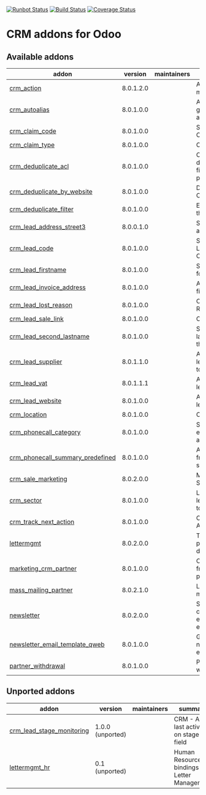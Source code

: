 [![Runbot Status](https://runbot.odoo-community.org/runbot/badge/flat/111/8.0.svg)](https://runbot.odoo-community.org/runbot/repo/github-com-oca-crm-111)
[![Build Status](https://travis-ci.org/OCA/crm.svg?branch=master)](https://travis-ci.org/OCA/crm)
[![Coverage Status](https://img.shields.io/coveralls/OCA/crm.svg)](https://coveralls.io/r/OCA/crm?branch=master)

CRM addons for Odoo
===================

[//]: # (addons)

Available addons
----------------
addon | version | maintainers | summary
--- | --- | --- | ---
[crm_action](crm_action/) | 8.0.1.2.0 |  | Adds action management in CRM
[crm_autoalias](crm_autoalias/) | 8.0.1.0.0 |  | Automatically generates an email alias related to lead
[crm_claim_code](crm_claim_code/) | 8.0.1.0.0 |  | Sequential Code for Claims
[crm_claim_type](crm_claim_type/) | 8.0.1.0.0 |  | Claim types for CRM
[crm_deduplicate_acl](crm_deduplicate_acl/) | 8.0.1.0.0 |  | Contact deduplication with fine-grained permission control
[crm_deduplicate_by_website](crm_deduplicate_by_website/) | 8.0.1.0.0 |  | Deduplicate Contacts by Website
[crm_deduplicate_filter](crm_deduplicate_filter/) | 8.0.1.0.0 |  | Exclude records from the deduplication
[crm_lead_address_street3](crm_lead_address_street3/) | 8.0.0.1.0 |  | Street3 in lead addresses
[crm_lead_code](crm_lead_code/) | 8.0.1.0.0 |  | Sequential Code for Leads / Opportunities
[crm_lead_firstname](crm_lead_firstname/) | 8.0.1.0.0 |  | Specify split names for contacts in leads
[crm_lead_invoice_address](crm_lead_invoice_address/) | 8.0.1.0.0 |  | Add Invoice address field to leads
[crm_lead_lost_reason](crm_lead_lost_reason/) | 8.0.1.0.0 |  | Opportunity Lost Reason
[crm_lead_sale_link](crm_lead_sale_link/) | 8.0.1.0.0 |  | CRM Lead Sale Link
[crm_lead_second_lastname](crm_lead_second_lastname/) | 8.0.1.0.0 |  | Specify second lastname directly in the lead/opportunity
[crm_lead_supplier](crm_lead_supplier/) | 8.0.1.1.0 |  | Add fields to know if leads are suppliers too
[crm_lead_vat](crm_lead_vat/) | 8.0.1.1.1 |  | Add VAT field to leads
[crm_lead_website](crm_lead_website/) | 8.0.1.0.0 |  | Add Website field to leads
[crm_location](crm_location/) | 8.0.1.0.0 |  | CRM location
[crm_phonecall_category](crm_phonecall_category/) | 8.0.1.0.0 |  | Show the already-existing field in tree and search views
[crm_phonecall_summary_predefined](crm_phonecall_summary_predefined/) | 8.0.1.0.0 |  | Allows to choose from a defined summary list
[crm_sale_marketing](crm_sale_marketing/) | 8.0.2.0.0 |  | Marketing Details of Sales
[crm_sector](crm_sector/) | 8.0.1.0.0 |  | Link leads/opportunities to sectors
[crm_track_next_action](crm_track_next_action/) | 8.0.1.0.0 |  | CRM Track Next Action
[lettermgmt](lettermgmt/) | 8.0.2.0.0 |  | Track letters, parcels, registered documents
[marketing_crm_partner](marketing_crm_partner/) | 8.0.1.0.0 |  | Copy tracking fields from leads to partners
[mass_mailing_partner](mass_mailing_partner/) | 8.0.2.1.0 |  | Link partners with mass-mailing
[newsletter](newsletter/) | 8.0.2.0.0 |  | Send newsletters to customers, employees or other entities
[newsletter_email_template_qweb](newsletter_email_template_qweb/) | 8.0.1.0.0 |  | Glue module for newsletter and email_template_qweb
[partner_withdrawal](partner_withdrawal/) | 8.0.1.0.0 |  | Partner membership withdrawal


Unported addons
---------------
addon | version | maintainers | summary
--- | --- | --- | ---
[crm_lead_stage_monitoring](crm_lead_stage_monitoring/) | 1.0.0 (unported) |  | CRM - Add last activity on stage field
[lettermgmt_hr](lettermgmt_hr/) | 0.1 (unported) |  | Human Resources bindings for Letter Management

[//]: # (end addons)
